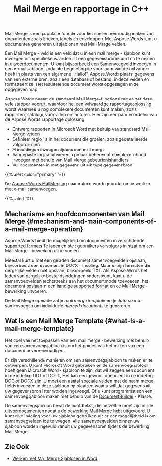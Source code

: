 ﻿---
title: Mail Merge en rapportage in C++
second_title: Aspose.Words voor C++
articleTitle: Mail Merge en rapportage
linktitle: Mail Merge en rapportage
type: docs
description: "Mail Merge is een populaire functie voor het snel maken van documenten met behulp van C++. Aspose.Words for C++ neemt de standaard Mail Merge-functionaliteit en brengt deze vele stappen vooruit, waardoor het een volwaardige rapportageoplossing wordt waarmee u nog complexere documenten kunt maken, zoals rapporten, catalogi, voorraden en facturen."
keywords: "how to use Mail Merge c++"
weight: 30
url: /nl/cpp/mail-merge-and-reporting/
timestamp: 2024-01-30-16-22-34
---

Mail Merge is een populaire functie voor het snel en eenvoudig maken van documenten zoals brieven, labels en enveloppen. Met Aspose.Words kunt u documenten genereren uit sjablonen met Mail Merge velden.

Een Mail Merge - veld is een veld dat u in een mail merge - sjabloon kunt invoegen om specifieke waarden uit een gegevensbronrecord op te nemen in uitvoerdocumenten. U kunt bijvoorbeeld een Samenvoegveld invoegen in een e-mailsjabloon, zodat de begroeting de voornaam van de ontvanger heeft in plaats van een algemene ' Hallo!". Aspose.Words plaatst gegevens van een externe bron, zoals een database of bestand, in deze velden en formatteert ze. Het resulterende document wordt opgeslagen in de opgegeven map.

Aspose.Words neemt de standaard Mail Merge-functionaliteit en zet deze vele stappen vooruit, waardoor het een volwaardige rapportageoplossing wordt waarmee u nog complexere documenten kunt maken, zoals rapporten, catalogi, voorraden en facturen. Hier zijn een paar voordelen van de Aspose.Words rapportage oplossing:

- Ontwerp rapporten in Microsoft Word met behulp van standaard Mail Merge velden
- Definieer regio ' s in het document die groeien, zoals gedetailleerde volgorde rijen
- Afbeeldingen invoegen tijdens een mail merge
- Aangepaste logica uitvoeren, opmaak beheren of complexe inhoud invoegen met behulp van Mail Merge gebeurtenishandlers
- Vul documenten in met gegevens uit elk type gegevensbron

{{% alert color="primary" %}}

De [Aspose.Words.MailMerging](https://reference.aspose.com/words/cpp/aspose.words.mailmerging/) naamruimte wordt gebruikt om te werken met e-mail samenvoegen.

{{% /alert %}}

## Mechanisme en hoofdcomponenten van Mail Merge {#mechanism-and-main-components-of-a-mail-merge-operation}

Aspose.Words biedt de mogelijkheid om documenten in verschillende [supported formats](https://reference.aspose.com/words/cpp/aspose.words/loadformat/) Te laden en stelt gebruikers vervolgens in staat om een Mail Merge - bewerking uit te voeren.

Meestal kunt u met een geladen document samenvoegvelden opslaan, bijvoorbeeld een document in DOCX - indeling. Maar er zijn formaten die dergelijke velden niet opslaan, bijvoorbeeld TXT. Als Aspose.Words het laden van dergelijke bestandsindelingen ondersteunt, kunt u de samenvoegvelden rechtstreeks aan het documentmodel toevoegen, het document opslaan in een handige [supported format](https://reference.aspose.com/words/cpp/aspose.words/saveformat/) en de Mail Merge - bewerking uitvoeren.

De Mail Merge operatie zal je *mail merge template* en je *data source* samenvoegen om individuele *merged documents* te genereren.

## Wat is een Mail Merge Template {#what-is-a-mail-merge-template}

Het doel van het toepassen van een mail merge - bewerking met behulp van een samenvoegsjabloon is om het proces van het maken van een document te vereenvoudigen.

Er zijn verschillende manieren om een samenvoegsjabloon te maken en te ontwerpen. U kunt Microsoft Word gebruiken en de samenvoegsjabloon hoeft geen Microsoft Word - sjabloon te zijn, dat wil zeggen een document in de indeling DOT of DOTX, Het kan een gewoon document in de indeling DOC of DOCX zijn. U moet een aantal speciale velden met de naam merge fields invoegen in deze sjabloon op plaatsen waar u wilt dat gegevens uit uw gegevensbron later worden ingevoegd. Of u kunt programmatisch een samenvoegsjabloon maken met behulp van de [DocumentBuilder](https://reference.aspose.com/words/cpp/aspose.words/documentbuilder/) - Klasse.

De samenvoegsjabloon bevat de hoofdtekst, die hetzelfde moet zijn in alle uitvoerdocumenten nadat u de bewerking Mail Merge hebt uitgevoerd. U kunt elke indeling voor uw sjabloon gebruiken als er een mogelijkheid is om samenvoegvelden toe te voegen. Alle samenvoegvelden binnen uw sjabloon worden ingevuld vanuit uw gegevensbron tijdens de bewerking Mail Merge.


## Zie Ook

- [Werken met Mail Merge Sjablonen in Word](https://docs.microsoft.com/en-us/power-platform/admin/work-mail-merge-templates)
